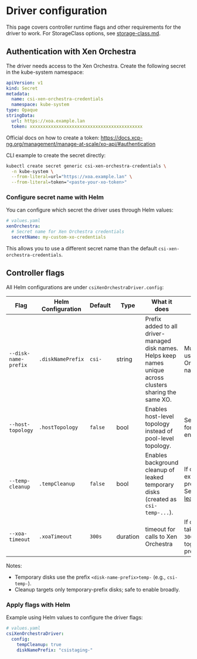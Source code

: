 # Driver configuration

This page covers controller runtime flags and other requirements for the driver to work. For StorageClass options, see [storage-class.md](storage-class.md).

## Authentication with Xen Orchestra

The driver needs access to the Xen Orchestra.
Create the following secret in the kube-system namespace:

```yaml
apiVersion: v1
kind: Secret
metadata:
  name: csi-xen-orchestra-credentials
  namespace: kube-system
type: Opaque
stringData:
  url: https://xoa.example.lan
  token: xxxxxxxxxxxxxxxxxxxxxxxxxxxxxxxxxxxxxxxxxxx
```

Official docs on how to create a token: https://docs.xcp-ng.org/management/manage-at-scale/xo-api/#authentication

CLI example to create the secret directly:

```sh
kubectl create secret generic csi-xen-orchestra-credentials \
  -n kube-system \
  --from-literal=url="https://xoa.example.lan" \
  --from-literal=token="<paste-your-xo-token>"
```

### Configure secret name with Helm

You can configure which secret the driver uses through Helm values:

```yaml
# values.yaml
xenOrchestra:
  # Secret name for Xen Orchestra credentials
  secretName: my-custom-xo-credentials
```

This allows you to use a different secret name than the default `csi-xen-orchestra-credentials`.

## Controller flags

All Helm configurations are under `csiXenOrchestraDriver.config`:

| Flag | Helm Configuration | Default | Type | What it does | When to use |
| --- | --- | --- | --- | --- | --- |
| `--disk-name-prefix` | `.diskNamePrefix` | `csi-` | string | Prefix added to all driver-managed disk names. Helps keep names unique across clusters sharing the same XO. | Multiple clusters using the same Xen Orchestra; clearer naming/segregation. |
| `--host-topology` | `.hostTopology` | `false` | bool | Enables host-level topology instead of pool-level topology. | See [Local Storage](local-storage.md) for details before enabling. |
| `--temp-cleanup` | `.tempCleanup` | `false` | bool | Enables background cleanup of leaked temporary disks (created as `csi-temp-...`). | If disk creation can exceed the provisioner timeout. See [Disk creation leakage](disk-creation-leakage.md). |
| `--xoa-timeout` | `.xoaTimeout` | `300s` | duration | timeout for calls to Xen Orchestra | If disk creation can take longer than `300s` increase this together with the provisioner timeout |

Notes:
- Temporary disks use the prefix `<disk-name-prefix>temp-` (e.g., `csi-temp-`).
- Cleanup targets only temporary-prefix disks; safe to enable broadly.

### Apply flags with Helm

Example using Helm values to configure the driver flags:

```yaml
# values.yaml
csiXenOrchestraDriver:
  config:
    tempCleanup: true
    diskNamePrefix: "csistaging-"
```

